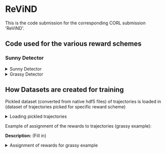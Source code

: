 # ReViND

This is the code submission for the corresponding CORL submission 'ReViND'.

## Code used for the various reward schemes ##

### Sunny Detector ###

<details><summary> Sunny Detector </summary>
<p>

**Description:** Assigns a float representing how "sunny" an image is based on the bottom middle third of the image. To allow for this, we first convert the image from RGB to HSV. We then check which pixels are in a certain _value_ range.

```python
def sunny_detector(img):
    low_val = np.array([0, 0, 100])
    high_val = np.array([255, 255, 255])
    img_hsv = cv2.cvtColor(img, cv2.COLOR_RGB2HSV)
    img_sunny = cv2.inRange(img_hsv, low_val, high_val)
    # make top half of img_sunny 0
    img_sunny[:int(img_sunny.shape[0] * 2. / 3), :] = 0

    # make left third of img_sunny 0
    img_sunny[:, :int(img_sunny.shape[1] * 1. / 3)] = 0
    # make right third of img_sunny 0
    img_sunny[:, int(img_sunny.shape[1] * 2. / 3):] = 0

    mask = img_sunny > 0
    # create new image with img_sunny and img
    img_out = np.zeros(img.shape, dtype=np.uint8)
    img_out[:, :] = img[:, :]
    for i in range(3):
        img_out[mask, i] = img_sunny[mask]
    # return true if number of non zero mask elements greater than half
    pred = np.sum(mask) > int(mask.size / 27.)
    return float(pred)
```

</p>
</details>


<details><summary> Grassy Detector </summary>
<p>

**Description:** Assigns a float representing how "grassy" an image is based on the bottom middle third of the image. To allow for this, we first convert the image from RGB to HSV. We then check which pixels are in a certain _hue_ range.

```python
def grass_detector(img):
    low_val = np.array([28, 50, 0])
    high_val = np.array([86, 255, 255])
    img_hsv = cv2.cvtColor(img, cv2.COLOR_RGB2HSV)
    img_grass = cv2.inRange(img_hsv, low_val, high_val)
    # make top half of img_grass 0
    img_grass[:int(img_grass.shape[0] * 2. / 3), :] = 0

    # make left third of img_grass 0
    img_grass[:, :int(img_grass.shape[1] * 1. / 3)] = 0
    # make right third of img_grass 0
    img_grass[:, int(img_grass.shape[1] * 2. / 3):] = 0

    mask = img_grass > 0
    # create new image with img_grass and img
    img_out = np.zeros(img.shape, dtype=np.uint8)
    img_out[:, :] = img[:, :]
    img_out[mask, 1] = img_grass[mask]
    # return true if number of non zero mask elements greater than half
    pred = np.sum(mask) > int(mask.size / 27.)
    return float(pred)
```
</p>
</details>

## How Datasets are created for training ##

Pickled dataset (converted from native hdf5 files) of trajectories is loaded in (dataset of trajectories picked for specific reward scheme)

<details><summary> Loading pickled trajectories </summary>
<p>

```python
if isdir:
    print("Loading data from dir")
    with open(dir, 'rb') as f:
        trajectories = pickle.load(f)
    print("loaded data")

    else:
        trajectories = dir
```
</p>
</details>

Example of assignment of the rewards to trajectories (grassy example):

**Description:** (Fill in)

<details><summary> Assignment of rewards for grassy example </summary>
<p>

```python
for val in range(len(dataset['terminals'])):
    if dataset['terminals'][val] == 1:
        self.distreward.append(-1)
        self.brightreward.append(
            (0.5 * grass_detector(trajectories["image"][val])))

        dataset['rewards'].append(0)
    else:
        self.distreward.append(-1)
        self.brightreward.append(
            (0.5 * grass_detector(trajectories["image"][val])))

        r = -1 + (0.75 * grass_detector(trajectories["image"][val]))
        dataset['rewards'].append(r)
```
</p>
</details>





